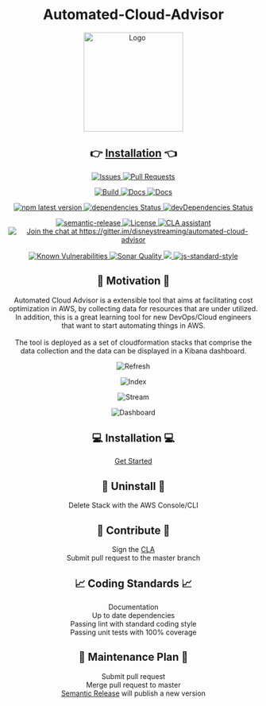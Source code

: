 <h1 align="center">Automated-Cloud-Advisor</h1>
<!-- Logo -->
<p align="center">
    <img width="200px"  src="https://github.com/disneystreaming/automated-cloud-advisor/raw/master/website/static/img/logo.svg" alt="Logo">
</p>
<!-- Install -->
<h2 align="center">
  👉 <a target="_blank" href="https://disneystreaming.github.io/automated-cloud-advisor/">Installation</a> 👈
</h2>
<!-- Repo -->
<p align="center">
  <a href="https://GitHub.com/disneystreaming/automated-cloud-advisor/issues/">
    <img alt="Issues" src="https://img.shields.io/github/issues/disneystreaming/automated-cloud-advisor.svg">
  </a>
  <a href="https://GitHub.com/disneystreaming/automated-cloud-advisor/pull/">
    <img alt="Pull Requests" src="https://img.shields.io/github/issues-pr/disneystreaming/automated-cloud-advisor.svg">
</p>
<!-- Workflow -->
<p align="center">
  <a href="https://github.com/disneystreaming/automated-cloud-advisor/actions?query=workflow%3ABuild">
    <img alt="Build" src="https://github.com/disneystreaming/automated-cloud-advisor/workflows/Build/badge.svg">
  </a>
  <a href="https://github.com/disneystreaming/automated-cloud-advisor/actions?query=workflow%3ADocs">
    <img alt="Docs" src="https://github.com/disneystreaming/automated-cloud-advisor/workflows/Docs/badge.svg">
  </a>
  <a href="https://github.com/disneystreaming/automated-cloud-advisor/actions?query=workflow%3APublish">
    <img alt="Docs" src="https://github.com/disneystreaming/automated-cloud-advisor/workflows/Publish/badge.svg">
  </a>
</p>
<!-- NPM -->
<p align="center">
  <a href="https://www.npmjs.com/package/automated-cloud-advisor">
    <img alt="npm latest version" src="https://img.shields.io/npm/v/automated-cloud-advisor">
  </a>
  <a href="https://www.npmjs.com/package/automated-cloud-advisor">
    <img alt="dependencies Status" src="https://david-dm.org/disneystreaming/automated-cloud-advisor/status.svg">
  </a>
  <a href="https://www.npmjs.com/package/automated-cloud-advisor">
    <img alt="devDependencies Status" src="https://david-dm.org/disneystreaming/automated-cloud-advisor/dev-status.svg">
  </a>
</p>
<!-- License -->
<p align="center">
  <a href="https://github.com/semantic-release/semantic-release">
    <img alt="semantic-release" src="https://img.shields.io/badge/%20%20%F0%9F%93%A6%F0%9F%9A%80-semantic--release-e10079.svg">
  </a>
  <a href="https://opensource.org/licenses/Apache-2.0">
    <img alt="License" src="https://img.shields.io/badge/License-Apache%202.0-blue.svg">
  </a>
  <a href="https://cla-assistant.io/disneystreaming/automated-cloud-advisor">
    <img alt="CLA assistant" src="https://cla-assistant.io/readme/badge/disneystreaming/automated-cloud-advisor">
  </a>
    <a href="https://gitter.im/disneystreaming/automated-cloud-advisor">
    <img alt="Join the chat at https://gitter.im/disneystreaming/automated-cloud-advisor" src="https://badges.gitter.im/Join%20Chat.svg">
  </a>
</p>
<!-- Code Quality -->
<p align="center">
  <a href="https://snyk.io/test/github/disneystreaming/automated-cloud-advisor?targetFile=package.json">
    <img src="https://snyk.io/test/github/disneystreaming/automated-cloud-advisor/badge.svg?targetFile=package.json" alt="Known Vulnerabilities">
  </a>
  <a href="https://sonarcloud.io/dashboard?id=disneystreaming_automated-cloud-advisor">
    <img alt="Sonar Quality" src="https://sonarcloud.io/api/project_badges/measure?project=disneystreaming_automated-cloud-advisor&metric=alert_status">
  </a>
<a href="https://codecov.io/gh/disneystreaming/automated-cloud-advisor">
  <img src="https://codecov.io/gh/disneystreaming/automated-cloud-advisor/branch/master/graph/badge.svg" />
</a>
  <a href="http://standardjs.com">
    <img alt="js-standard-style" src="https://img.shields.io/badge/code%20style-standard-brightgreen.svg">
  </a>
</p>

<h2 align="center">💬 Motivation 💬</h2>

<p align="center">
  Automated Cloud Advisor is a extensible tool that aims at facilitating cost optimization in AWS, by collecting data for resources that are under utilized. In addition, this is a great learning tool for new DevOps/Cloud engineers that want to start automating things in AWS.
  </br></br>
  The tool is deployed as a set of cloudformation stacks that comprise the data collection and the data can be displayed in a Kibana dashboard.
</p>
<!-- Diagrams -->
<p align="center">
    <img src="https://disneystreaming.github.io/automated-cloud-advisor/img/trusted_advisor.png" alt="Refresh">
</p>

<p align="center">
    <img src="https://disneystreaming.github.io/automated-cloud-advisor/img/index_data.png" alt="Index">
</p>

<p align="center">
    <img src="https://disneystreaming.github.io/automated-cloud-advisor/img/view_data.png" alt="Stream">
</p>
<!-- Dashboard -->
<p align="center">
    <img src="https://disneystreaming.github.io/automated-cloud-advisor/img/kibana/dashboard/01-dashboard.png" alt="Dashboard">
</p>

<h2 align="center">💻 Installation 💻</h2>

<p align="center">
  <a href="https://disneystreaming.github.io/automated-cloud-advisor/">Get Started</a>
</p>

<h2 align="center">📛 Uninstall 📛</h2>

<p align="center">
  Delete Stack with the AWS Console/CLI
</p>

<h2 align="center">🎁 Contribute 🎁</h2>

<p align="center">
  Sign the  <a href="https://disneystreaming.github.io/automated-cloud-advisor/">CLA</a>
  </br>
  Submit pull request to the master branch
</p>

<h2 align="center">📈 Coding Standards 📈</h2>

<p align="center">
  Documentation
  </br>
  Up to date dependencies
  </br>
  Passing lint with standard coding style
  </br>
  Passing unit tests with 100% coverage
  </br>
</p>

<h2 align="center">📅 Maintenance Plan 📅</h2>

<p align="center">
  Submit pull request
  </br>
  Merge pull request to master
  </br>
  <a href="https://github.com/semantic-release/semantic-release">Semantic Release</a> will publish a new version
</p>
